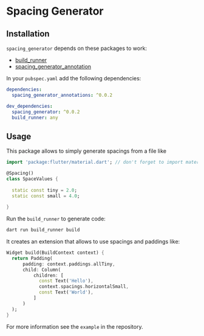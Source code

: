 # Spacing Generator

## Installation

`spacing_generator` depends on these packages to work:

* [build_runner](https://pub.dev/packages/build_runner)
* [spacing_generator_annotation](https://pub.dev/packages/spacing_generator_annotation)

In your `pubspec.yaml` add the following dependencies:

```yaml
dependencies:
  spacing_generator_annotations: ^0.0.2

dev_dependencies:
  spacing_generator: ^0.0.2
  build_runner: any
```


## Usage

This package allows to simply generate spacings from a file like

```dart
import 'package:flutter/material.dart'; // don't forget to import material

@Spacing()
class SpaceValues {
  
  static const tiny = 2.0;
  static const small = 4.0;
  
}

```

Run the `build_runner` to generate code:
```zsh
dart run build_runner build
```

It creates an extension that allows to use spacings and paddings like:

```dart
Widget build(BuildContext context) {
  return Padding(
      padding: context.paddings.allTiny,
      child: Column(
          children: [
            const Text('Hello'),
            context.spacings.horizontalSmall,
            const Text('World'),
          ]
      )
  );
}
```

For more information see the `example` in the repository.
